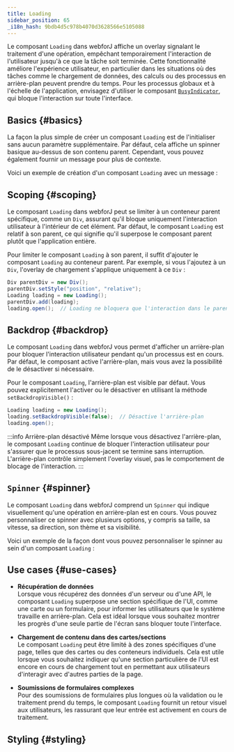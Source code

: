 ```yaml
---
title: Loading
sidebar_position: 65
_i18n_hash: 9bdb4d5c978b4070d3628566e5105088
---
```

<DocChip chip="shadow" />
<DocChip chip="name" label="dwc-loading" />
<DocChip chip='since' label='24.10' />
<JavadocLink type="loading" location="com/webforj/component/loading/Loading" top='true'/>

Le composant `Loading` dans webforJ affiche un overlay signalant le traitement d'une opération, empêchant temporairement l'interaction de l'utilisateur jusqu'à ce que la tâche soit terminée. Cette fonctionnalité améliore l'expérience utilisateur, en particulier dans les situations où des tâches comme le chargement de données, des calculs ou des processus en arrière-plan peuvent prendre du temps. Pour les processus globaux et à l'échelle de l'application, envisagez d'utiliser le composant [`BusyIndicator`](../components/busyindicator), qui bloque l'interaction sur toute l'interface.

## Basics {#basics}

La façon la plus simple de créer un composant `Loading` est de l'initialiser sans aucun paramètre supplémentaire. Par défaut, cela affiche un spinner basique au-dessus de son contenu parent. Cependant, vous pouvez également fournir un message pour plus de contexte.

Voici un exemple de création d'un composant `Loading` avec un message :

<ComponentDemo 
path='/webforj/loadingdemo?' 
javaE='https://raw.githubusercontent.com/webforj/webforj-documentation/refs/heads/main/src/main/java/com/webforj/samples/views/loading/LoadingDemoView.java'
cssURL='/css/loadingstyles/loadingdemo.css'
height = '300px'
/>

## Scoping {#scoping}

Le composant `Loading` dans webforJ peut se limiter à un conteneur parent spécifique, comme un `Div`, assurant qu'il bloque uniquement l'interaction utilisateur à l'intérieur de cet élément. Par défaut, le composant `Loading` est relatif à son parent, ce qui signifie qu'il superpose le composant parent plutôt que l'application entière.

Pour limiter le composant `Loading` à son parent, il suffit d'ajouter le composant `Loading` au conteneur parent. Par exemple, si vous l'ajoutez à un `Div`, l'overlay de chargement s'applique uniquement à ce `Div` :

```java
Div parentDiv = new Div();  
parentDiv.setStyle("position", "relative");
Loading loading = new Loading();
parentDiv.add(loading);
loading.open();  // Loading ne bloquera que l'interaction dans le parentDiv
```

## Backdrop {#backdrop}

Le composant `Loading` dans webforJ vous permet d'afficher un arrière-plan pour bloquer l'interaction utilisateur pendant qu'un processus est en cours. Par défaut, le composant active l'arrière-plan, mais vous avez la possibilité de le désactiver si nécessaire.

Pour le composant `Loading`, l'arrière-plan est visible par défaut. Vous pouvez explicitement l'activer ou le désactiver en utilisant la méthode `setBackdropVisible()` :

```java
Loading loading = new Loading();
loading.setBackdropVisible(false);  // Désactive l'arrière-plan
loading.open();
```
:::info Arrière-plan désactivé
Même lorsque vous désactivez l'arrière-plan, le composant `Loading` continue de bloquer l'interaction utilisateur pour s'assurer que le processus sous-jacent se termine sans interruption. L'arrière-plan contrôle simplement l'overlay visuel, pas le comportement de blocage de l'interaction.
:::

## `Spinner` {#spinner}

Le composant `Loading` dans webforJ comprend un `Spinner` qui indique visuellement qu'une opération en arrière-plan est en cours. Vous pouvez personnaliser ce spinner avec plusieurs options, y compris sa taille, sa vitesse, sa direction, son thème et sa visibilité.

Voici un exemple de la façon dont vous pouvez personnaliser le spinner au sein d'un composant `Loading` :

<ComponentDemo 
path='/webforj/loadingspinnerdemo?' 
javaE='https://raw.githubusercontent.com/webforj/webforj-documentation/refs/heads/main/src/main/java/com/webforj/samples/views/loading/LoadingSpinnerDemoView.java'
cssURL='/css/loadingstyles/loadingspinnerdemo.css'
height = '300px'
/>

## Use cases {#use-cases}
- **Récupération de données**  
   Lorsque vous récupérez des données d'un serveur ou d'une API, le composant `Loading` superpose une section spécifique de l'UI, comme une carte ou un formulaire, pour informer les utilisateurs que le système travaille en arrière-plan. Cela est idéal lorsque vous souhaitez montrer les progrès d'une seule partie de l'écran sans bloquer toute l'interface.

- **Chargement de contenu dans des cartes/sections**  
   Le composant `Loading` peut être limité à des zones spécifiques d'une page, telles que des cartes ou des conteneurs individuels. Cela est utile lorsque vous souhaitez indiquer qu'une section particulière de l'UI est encore en cours de chargement tout en permettant aux utilisateurs d'interagir avec d'autres parties de la page.

- **Soumissions de formulaires complexes**  
   Pour des soumissions de formulaires plus longues où la validation ou le traitement prend du temps, le composant `Loading` fournit un retour visuel aux utilisateurs, les rassurant que leur entrée est activement en cours de traitement.

## Styling {#styling}

<TableBuilder name="Loading" />
